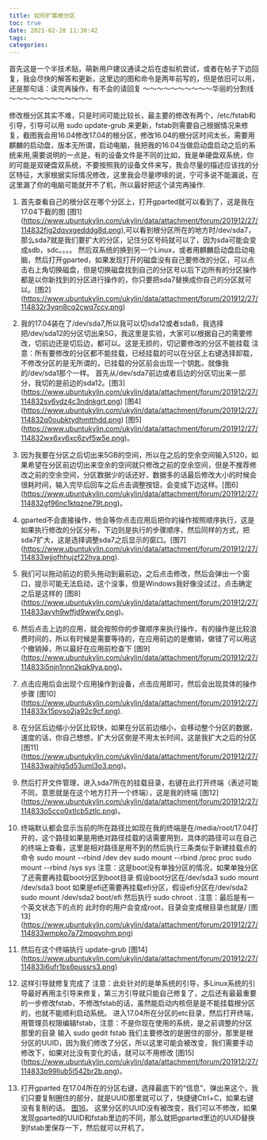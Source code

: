 ```yaml
---
title: 如何扩展根分区
toc: true
date: 2021-02-20 11:30:42
tags:
categories:
---
```

首先这是一个半技术贴，萌新用户建议通读之后在虚拟机尝试，或者在帖子下边回复，我会尽快的解答和更新，这里边的图和命令是两年前写的，但是依旧可以用，还是那句话：读完再操作，有不会的请回复
～～～～～～～～～～华丽的分割线～～～～～～～～～～～～

修改根分区其实不难，只是时间可能比较长，最主要的修改有两个，/etc/fstab和引导，引导可以用 sudo update-grub 来更新，fstab则需要自己根据情况来修复，截图我会用16.04修改17.04的根分区，修改16.04的根分区时间太长，需要用麒麟的启动盘，版本无所谓，启动电脑，我把我的16.04当做启动盘启动之后的系统来用,需要说明的一点是，有的设备文件是不同的比如，我是单硬盘双系统，你的可能是双硬盘双系统，不要按照我的设备文件来写，我会尽量的描述应该找的分区特征，大家根据实际情况修改，这里我会尽量啰嗦的说，宁可多说不能漏说，在这里漏了你的电脑可能就开不了机，所以最好把这个读完再操作.

1. 首先查看自己的根分区在哪个分区上，打开gparted就可以看到了，这是我在17.04下截的图 [图1] (https://www.ubuntukylin.com/ukylin/data/attachment/forum/201912/27/114832fjg2dqvxgedddg8d.png),可以看到根分区所在的地方时/dev/sda7，那么sda7就是我们要扩大的分区，记住分区号码就可以了，因为sda可能会变成sdb，sdc。。。。 然后双系统的换到另一个Linux，或者用麒麟启动盘启动电脑，然后打开gparted，如果发现打开的磁盘没有自己要修改的分区，可以点击右上角切换磁盘，但是切换磁盘找到自己的分区号以后下边所有的分区操作都是以你新找到的分区进行操作的，你只要把sda7替换成你自己的分区就可以。[图2] (https://www.ubuntukylin.com/ukylin/data/attachment/forum/201912/27/114832r3yqn8cq2cwq7ccv.png)

2. 我的17.04装在了/dev/sda7,所以我可以切sda12或者sda8，我选择把/dev/sda12的分区切出来5G，我这里是实验，大家可以根据自己的需要修改，切前边还是切后边，都可以。这是无损的，切记要修改的分区不能挂载
注意：所有要修改的分区都不能挂载，已经挂载的可以在分区上右键选择卸载，不修改分区的是无所谓的，已挂载的分区前会出现一个钥匙，就像我的/dev/sda1那个一样。
首先从/dev/sda7前边或者后边的分区切出来一部分，我切的是前边的sda12。[图3] (https://www.ubuntukylin.com/ukylin/data/attachment/forum/201912/27/114832sv6vdz4c3ndnkgrt.png)
[图4] (https://www.ubuntukylin.com/ukylin/data/attachment/forum/201912/27/114832q0oubktydhmtthdd.png) [图5] (https://www.ubuntukylin.com/ukylin/data/attachment/forum/201912/27/114832wx6xv6xc6zvf5w5e.png)。
3. 因为我要在分区之后切出来5GB的空间，所以在之后的空余空间输入5120，如果希望在分区前边切出来空余的空间就只修改之前的空余空间，但是不推荐修改之前的空余空间，分区数据少的话还好，数据多的话最后修改大小的时候会很耗时间，输入完毕后回车之后点击调整按钮，会变成下边这样。[图6] (https://www.ubuntukylin.com/ukylin/data/attachment/forum/201912/27/114832gf96nc1ktqzne79t.png)。
4. gparted不会直接操作，他会等你点击应用后把你的操作按照顺序执行，这是如果执行修改的分区分布，下边则是执行的步骤顺序，然后同样的方式，把sda7扩大，这是选择调整sda7之后显示的窗口。[图7] (https://www.ubuntukylin.com/ukylin/data/attachment/forum/201912/27/114833wjjofhhujzf22hya.png).
5. 我们可以拖动前边的箭头拖动到最前边，之后点击修改，然后会弹出一个窗口，提示可能无法启动，这个没事，但是Windows我好像没试过，点击确定之后是这样的 [图8] (https://www.ubuntukylin.com/ukylin/data/attachment/forum/201912/27/114833avyh9wffjd9wwify.png)。
6. 然后点击上边的应用，就会按照你的步骤顺序来执行操作，有的操作是比较浪费时间的，所以有时候是需要等待的，在应用前边的是撤销，做错了可以用这个撤销掉，所以最好在应用前检查下 [图9] (https://www.ubuntukylin.com/ukylin/data/attachment/forum/201912/27/114833i5njn1nnn2kqk9ya.png)。
7. 点击应用后会出现个应用操作到设备，点击应用即可，然后会出现具体的操作步骤 [图10] (https://www.ubuntukylin.com/ukylin/data/attachment/forum/201912/27/114833x15pvso2ja92c9cf.png).
8. 在分区后边缩小分区比较快，如果在分区前边缩小，会移动整个分区的数据，速度的话，你自己想想，扩大分区倒是不用太长时间，这是我扩大之后的分区 [图11] (https://www.ubuntukylin.com/ukylin/data/attachment/forum/201912/27/114833wajhlg5d53uml3o3.png)。
9. 然后打开文件管理，进入sda7所在的挂载目录，右键在此打开终端（表述可能不同，意思就是在这个地方打开一个终端），这是我的终端 [图12] (https://www.ubuntukylin.com/ukylin/data/attachment/forum/201912/27/114833o5cco0xtlcb5ztlc.png)。
10. 终端默认都会显示当前的所在路径比如现在我的终端是在/media/root/17.04打开的，这个路径如果是用绝对路径挂载的话需要用到，具体的路径可以在自己的终端上查看，这里是相对路径是用不到的然后执行三条类似于新建挂载点的命令
sudo  mount  --rbind  /dev  dev
sudo  mount  --rbind  /proc  proc
sudo  mount  --rbind  /sys  sys
注意：这是boot没有单独分区的情况，如果单独分区了还需要再挂载boot分区到boot目录
假设boot分区在/dev/sda3
sudo  mount  /dev/sda3  boot
如果是efi还需要再挂载efi分区，假设efi分区在/dev/sda2
sudo  mount  /dev/sda2  boot/efi
然后执行
sudo  chroot  .
注意：最后是有一个英文状态下的点的
此时你的用户会变成root，目录会变成根目录也就是/ [图13] (https://www.ubuntukylin.com/ukylin/data/attachment/forum/201912/27/114833wmpko7a72mpqyohm.png)
11. 然后在这个终端执行 update-grub [图14] (https://www.ubuntukylin.com/ukylin/data/attachment/forum/201912/27/114833i6ufr1bs6pussrs3.png)
12. 这样引导就修复完成了
注意：此处针对的是单系统的引导，多Linux系统的引导最好再用主引导来修复，第三方引导就只能自己修复了，之后还有最最重要的一步修改fstab，不修改fstab的话，虽然能启动内核但是是不能挂载根分区的，也就不能顺利启动系统。
进入17.04所在分区的etc目录，然后打开终端，用管理员权限编辑fstab，注意：不是你现在使用的系统，是之前调整的分区那里的目录
输入 sudo  gedit  fstab
我们主要修改的是圈住的部分，那里是根分区的UUID，因为我们修改了分区，所以这里可能会被改变，我们需要手动修改下，如果对比没有变化的话，就可以不用修改 [图15] (https://www.ubuntukylin.com/ukylin/data/attachment/forum/201912/27/114833p99llub5l542br2b.png)。
13. 打开gparted
在17.04所在的分区右键，选择最底下的“信息”，弹出来这个，我们只要复制圈住的部分，就是UUID那里就可以了，快捷键Ctrl+C，如果右键没有复制的话。 [图16](https://www.ubuntukylin.com/ukylin/data/attachment/forum/201912/27/114833brgaojpzaj8xgjko.png)。 这里分区的UUID没有被改变，我们可以不修改，如果发现gparted的UUID和fstab里边的不同，那么就把gparted里边的UUID替换到fstab里保存一下，然后就可以开机了。








